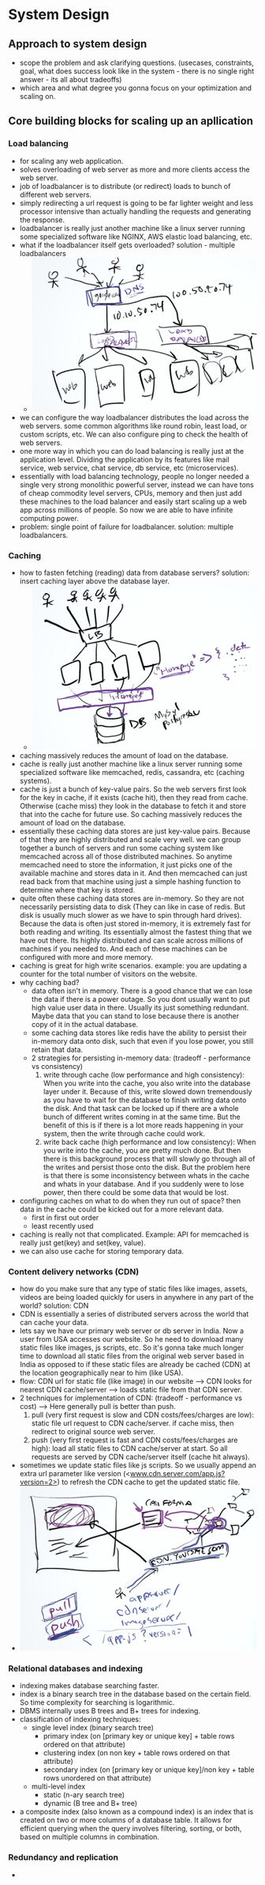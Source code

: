 # System Design

## Approach to system design

- scope the problem and ask clarifying questions. (usecases, constraints, goal, what does success look like in the system - there is no single right answer - its all about tradeoffs)
- which area and what degree you gonna focus on your optimization and scaling on.

## Core building blocks for scaling up an apllication

### Load balancing

- for scaling any web application.
- solves overloading of web server as more and more clients access the web server.
- job of loadbalancer is to distribute (or redirect) loads to bunch of different web servers.
- simply redirecting a url request is going to be far lighter weight and less processor intensive than actually handling the requests and generating the response.
- loadbalancer is really just another machine like a linux server running some specialized software like NGINX, AWS elastic load balancing, etc.
- what if the loadbalancer itself gets overloaded? solution - multiple loadbalancers
  - ![multiple_loadbalancers](./images/multiple_loadbalancers.png)
- we can configure the way loadbalancer distributes the load across the web servers. some common algorithms like round robin, least load, or custom scripts, etc. We can also configure ping to check the health of web servers.
- one more way in which you can do load balancing is really just at the application level. Dividing the application by its features like mail service, web service, chat service, db service, etc (microservices).
- essentially with load balancing technology, people no longer needed a single very strong monolithic powerful server, instead we can have tons of cheap commodity level servers, CPUs, memory and then just add these machines to the load balancer and easily start scaling up a web app across millions of people. So now we are able to have infinite computing power.
- problem: single point of failure for loadbalancer. solution: multiple loadbalancers.

### Caching

- how to fasten fetching (reading) data from database servers? solution: insert caching layer above the database layer.
  - ![caching](./images/caching.png)
- caching massively reduces the amount of load on the database.
- cache is really just another machine like a linux server running some specialized software like memcached, redis, cassandra, etc (caching systems).
- cache is just a bunch of key-value pairs. So the web servers first look for the key in cache, if it exists (cache hit), then they read from cache. Otherwise (cache miss) they look in the database to fetch it and store that into the cache for future use. So caching massively reduces the amount of load on the database.
- essentially these caching data stores are just key-value pairs. Because of that they are highly distributed and scale very well. we can group together a bunch of servers and run some caching system like memcached across all of those distributed machines. So anytime memcached need to store the information, it just picks one of the available machine and stores data in it. And then memcached can just read back from that machine using just a simple hashing function to determine where that key is stored.
- quite often these caching data stores are in-memory. So they are not necessarily persisting data to disk (They can like in case of redis. But disk is usually much slower as we have to spin through hard drives). Because the data is often just stored in-memory, it is extremely fast for both reading and writing. Its essentially almost the fastest thing that we have out there. Its highly distributed and can scale across millions of machines if you needed to. And each of these machines can be configured with more and more memory.
- caching is great for high write scenarios. example: you are updating a counter for the total number of visitors on the website.
- why caching bad?
  - data often isn't in memory. There is a good chance that we can lose the data if there is a power outage. So you dont usually want to put high value user data in there. Usually its just something redundant. Maybe data that you can stand to lose because there is another copy of it in the actual database.
  - some caching data stores like redis have the ability to persist their in-memory data onto disk, such that even if you lose power, you still retain that data.
  - 2 strategies for persisting in-memory data: (tradeoff - performance vs consistency)
    1. write through cache (low performance and high consistency): When you write into the cache, you also write into the database layer under it. Because of this, write slowed down tremendously as you have to wait for the database to finish writing data onto the disk. And that task can be locked up if there are a whole bunch of different writes coming in at the same time. But the benefit of this is if there is a lot more reads happening in your system, then the write through cache could work.
    2. write back cache (high performance and low consistency): When you write into the cache, you are pretty much done. But then there is this background process that will slowly go through all of the writes and persist those onto the disk. But the problem here is that there is some inconsistency between whats in the cache and whats in your database. And if you suddenly were to lose power, then there could be some data that would be lost.
- configuring caches on what to do when they run out of space? then data in the cache could be kicked out for a more relevant data.
  - first in first out order
  - least recently used
- caching is really not that complicated. Example: API for memcached is really just get(key) and set(key, value).
- we can also use cache for storing temporary data.

### Content delivery networks (CDN)

- how do you make sure that any type of static files like images, assets, videos are being loaded quickly for users in anywhere in any part of the world? solution: CDN
- CDN is essentially a series of distributed servers across the world that can cache your data.
- lets say we have our primary web server or db server in India. Now a user from USA accesses our website. So he need to download many static files like images, js scripts, etc. So it's gonna take much longer time to download all static files from the original web server based in India as opposed to if these static files are already be cached (CDN) at the location geographically near to him (like USA).
- flow: CDN url for static file (like image) in our website --> CDN looks for nearest CDN cache/server --> loads static file from that CDN server.
- 2 techniques for implementation of CDN: (tradeoff - performance vs cost) --> Here generally pull is better than push.
  1. pull (very first request is slow and CDN costs/fees/charges are low): static file url request to CDN cache/server. if cache miss, then redirect to original source web server.
  2. push (very first request is fast and CDN costs/fees/charges are high): load all static files to CDN cache/server at start. So all requests are served by CDN cache/server itself (cache hit always).
- sometimes we update static files like js scripts. So we usually append an extra url parameter like version (<www.cdn.server.com/app.js?version=2>) to refresh the CDN cache to get the updated static file.
- ![cdn](./images/cdn.png)

### Relational databases and indexing

- indexing makes database searching faster.
- index is a binary search tree in the database based on the certain field. So time complexity for searching is logarithmic.
- DBMS internally uses B trees and B+ trees for indexing.
- classification of indexing techniques:
  - single level index (binary search tree)
    - primary index (on [primary key or unique key] + table rows ordered on that attribute)
    - clustering index (on non key + table rows ordered on that attribute)
    - secondary index (on [primary key or unique key]/non key + table rows unordered on that attribute)
  - multi-level index
    - static (n-ary search tree)
    - dynamic (B tree and B+ tree)
- a composite index (also known as a compound index) is an index that is created on two or more columns of a database table. It allows for efficient querying when the query involves filtering, sorting, or both, based on multiple columns in combination.

### Redundancy and replication

-
